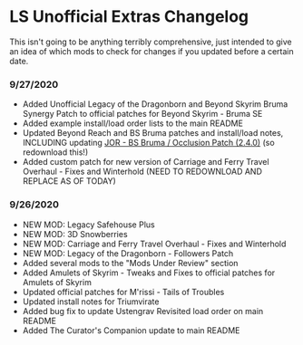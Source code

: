 # LS Unofficial Extras Changelog

This isn't going to be anything terribly comprehensive, just intended to give an idea of which mods to check for changes if you updated before a certain date.

### 9/27/2020

- Added Unofficial Legacy of the Dragonborn and Beyond Skyrim Bruma Synergy Patch to official patches for Beyond Skyrim - Bruma SE
- Added example install/load order lists to the main README
- Updated Beyond Reach and BS Bruma patches and install/load notes, INCLUDING updating [JOR - BS Bruma / Occlusion Patch (2.4.0)](/custom-patches/2.4.0/JOR_BSBruma_Occlusion_LS2.4.0_Patch.esp) (so redownload this!)
- Added custom patch for new version of Carriage and Ferry Travel Overhaul - Fixes and Winterhold (NEED TO REDOWNLOAD AND REPLACE AS OF TODAY)

### 9/26/2020

- NEW MOD: Legacy Safehouse Plus
- NEW MOD: 3D Snowberries
- NEW MOD: Carriage and Ferry Travel Overhaul - Fixes and Winterhold
- NEW MOD: Legacy of the Dragonborn - Followers Patch
- Added several mods to the "Mods Under Review" section
- Added Amulets of Skyrim - Tweaks and Fixes to official patches for Amulets of Skyrim
- Updated official patches for M'rissi - Tails of Troubles
- Updated install notes for Triumvirate
- Added bug fix to update Ustengrav Revisited load order on main README
- Added The Curator's Companion update to main README